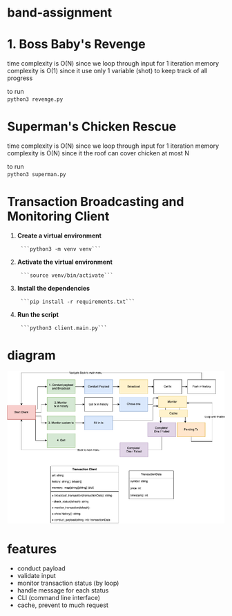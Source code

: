# band-assignment


# 1. Boss Baby's Revenge
time complexity is O(N) since we loop through input for 1 iteration
memory complexity is O(1) since it use only 1 variable (shot) to keep track of all progress

to run     
`python3 revenge.py`

# Superman's Chicken Rescue
time complexity is O(N) since we loop through input for 1 iteration
memory complexity is O(N) since it the roof can cover chicken at most N

to run     
`python3 superman.py`

# Transaction Broadcasting and Monitoring Client

1. **Create a virtual environment**

        ```python3 -m venv venv```

2. **Activate the virtual environment**

        ```source venv/bin/activate```

3. **Install the dependencies**

        ```pip install -r requirements.txt```

4. **Run the script**

        ```python3 client.main.py```


# diagram
![Alt text](https://raw.githubusercontent.com/patkamon/band-assignment/main/digram.drawio.png)

# features
- conduct payload
- validate input
- monitor transaction status (by loop)
- handle message for each status
- CLI (command line interface)
- cache, prevent to much request